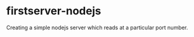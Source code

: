 firstserver-nodejs
==================

Creating a simple nodejs server which reads at a particular port number.
